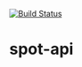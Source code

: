 [![Build Status](https://travis-ci.org/findechoes/spot-api.svg?branch=master)](https://travis-ci.org/findechoes/spot-api)
# spot-api
